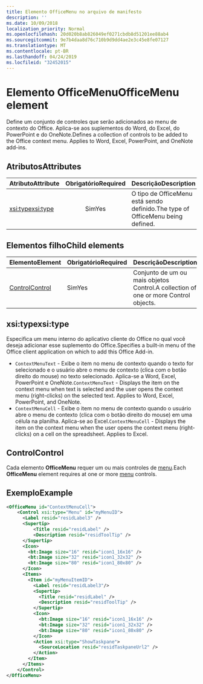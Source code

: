 ```yaml
---
title: Elemento OfficeMenu no arquivo de manifesto
description: ''
ms.date: 10/09/2018
localization_priority: Normal
ms.openlocfilehash: 20d020b8ab826049ef0271cbdb8d51201ee88ab4
ms.sourcegitcommit: 9e7b4daa8d76c710b9d9dd4ae2e3c45e8fe07127
ms.translationtype: MT
ms.contentlocale: pt-BR
ms.lasthandoff: 04/24/2019
ms.locfileid: "32452015"
---
```

# <a name="officemenu-element"></a><span data-ttu-id="e394d-102">Elemento OfficeMenu</span><span class="sxs-lookup"><span data-stu-id="e394d-102">OfficeMenu element</span></span>

<span data-ttu-id="e394d-p101">Define um conjunto de controles que serão adicionados ao menu de contexto do Office. Aplica-se aos suplementos do Word, do Excel, do PowerPoint e do OneNote.</span><span class="sxs-lookup"><span data-stu-id="e394d-p101">Defines a collection of controls to be added to the Office context menu. Applies to Word, Excel, PowerPoint, and OneNote add-ins.</span></span>

## <a name="attributes"></a><span data-ttu-id="e394d-105">Atributos</span><span class="sxs-lookup"><span data-stu-id="e394d-105">Attributes</span></span>

| <span data-ttu-id="e394d-106">Atributo</span><span class="sxs-lookup"><span data-stu-id="e394d-106">Attribute</span></span>            | <span data-ttu-id="e394d-107">Obrigatório</span><span class="sxs-lookup"><span data-stu-id="e394d-107">Required</span></span> | <span data-ttu-id="e394d-108">Descrição</span><span class="sxs-lookup"><span data-stu-id="e394d-108">Description</span></span>                          |
|:---------------------|:--------:|:-------------------------------------|
| [<span data-ttu-id="e394d-109">xsi:type</span><span class="sxs-lookup"><span data-stu-id="e394d-109">xsi:type</span></span>](#xsitype) | <span data-ttu-id="e394d-110">Sim</span><span class="sxs-lookup"><span data-stu-id="e394d-110">Yes</span></span>      | <span data-ttu-id="e394d-111">O tipo de OfficeMenu está sendo definido.</span><span class="sxs-lookup"><span data-stu-id="e394d-111">The type of OfficeMenu being defined.</span></span>|

## <a name="child-elements"></a><span data-ttu-id="e394d-112">Elementos filho</span><span class="sxs-lookup"><span data-stu-id="e394d-112">Child elements</span></span>

|  <span data-ttu-id="e394d-113">Elemento</span><span class="sxs-lookup"><span data-stu-id="e394d-113">Element</span></span> |  <span data-ttu-id="e394d-114">Obrigatório</span><span class="sxs-lookup"><span data-stu-id="e394d-114">Required</span></span>  |  <span data-ttu-id="e394d-115">Descrição</span><span class="sxs-lookup"><span data-stu-id="e394d-115">Description</span></span>  |
|:-----|:-----|:-----|
|  [<span data-ttu-id="e394d-116">Control</span><span class="sxs-lookup"><span data-stu-id="e394d-116">Control</span></span>](#control)    | <span data-ttu-id="e394d-117">Sim</span><span class="sxs-lookup"><span data-stu-id="e394d-117">Yes</span></span> |  <span data-ttu-id="e394d-118">Conjunto de um ou mais objetos Control.</span><span class="sxs-lookup"><span data-stu-id="e394d-118">A collection of one or more Control objects.</span></span>  |

## <a name="xsitype"></a><span data-ttu-id="e394d-119">xsi:type</span><span class="sxs-lookup"><span data-stu-id="e394d-119">xsi:type</span></span>

<span data-ttu-id="e394d-120">Especifica um menu interno do aplicativo cliente do Office no qual você deseja adicionar esse suplemento do Office.</span><span class="sxs-lookup"><span data-stu-id="e394d-120">Specifies a built-in menu of the Office client application on which to add this Office Add-in.</span></span>

- <span data-ttu-id="e394d-p102">`ContextMenuText` -  Exibe o item no menu de contexto quando o texto for selecionado e o usuário abre o menu de contexto (clica com o botão direito do mouse) no texto selecionado. Aplica-se a Word, Excel, PowerPoint e OneNote.</span><span class="sxs-lookup"><span data-stu-id="e394d-p102">`ContextMenuText` -  Displays the item on the context menu when text is selected and the user opens the context menu (right-clicks) on the selected text. Applies to Word, Excel, PowerPoint, and OneNote.</span></span>
- <span data-ttu-id="e394d-p103">`ContextMenuCell` -  Exibe o item no menu de contexto quando o usuário abre o menu de contexto (clica com o botão direito do mouse) em uma célula na planilha. Aplica-se ao Excel.</span><span class="sxs-lookup"><span data-stu-id="e394d-p103">`ContextMenuCell` -  Displays the item on the context menu when the user opens the context menu (right-clicks) on a cell on the spreadsheet. Applies to Excel.</span></span> 

## <a name="control"></a><span data-ttu-id="e394d-125">Control</span><span class="sxs-lookup"><span data-stu-id="e394d-125">Control</span></span>

<span data-ttu-id="e394d-126">Cada elemento **OfficeMenu** requer um ou mais controles de [menu](control.md#menu-dropdown-button-controls).</span><span class="sxs-lookup"><span data-stu-id="e394d-126">Each **OfficeMenu** element requires at one or more [menu](control.md#menu-dropdown-button-controls) controls.</span></span> 

## <a name="example"></a><span data-ttu-id="e394d-127">Exemplo</span><span class="sxs-lookup"><span data-stu-id="e394d-127">Example</span></span>

```xml
<OfficeMenu id="ContextMenuCell">
    <Control xsi:type="Menu" id="myMenuID">
      <Label resid="residLabel3" />
      <Supertip>
          <Title resid="residLabel" />
          <Description resid="residToolTip" />
      </Supertip>   
      <Icon>
        <bt:Image size="16" resid="icon1_16x16" />
        <bt:Image size="32" resid="icon1_32x32" />
        <bt:Image size="80" resid="icon1_80x80" />
      </Icon>    
      <Items>
        <Item id="myMenuItemID">
          <Label resid="residLabel3"/>
          <Supertip>
            <Title resid="residLabel" />
            <Description resid="residToolTip" />
          </Supertip>
          <Icon>
            <bt:Image size="16" resid="icon1_16x16" />
            <bt:Image size="32" resid="icon1_32x32" />
            <bt:Image size="80" resid="icon1_80x80" />
          </Icon>    
          <Action xsi:type="ShowTaskpane">
            <SourceLocation resid="residTaskpaneUrl2" />    
          </Action>    
        </Item>
      </Items>
    </Control>   
</OfficeMenu>
```
